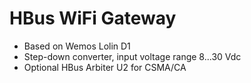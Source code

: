 # HBus WiFi Gateway

  * Based on Wemos Lolin D1
  * Step-down converter, input voltage range 8...30 Vdc
  * Optional HBus Arbiter U2 for CSMA/CA
